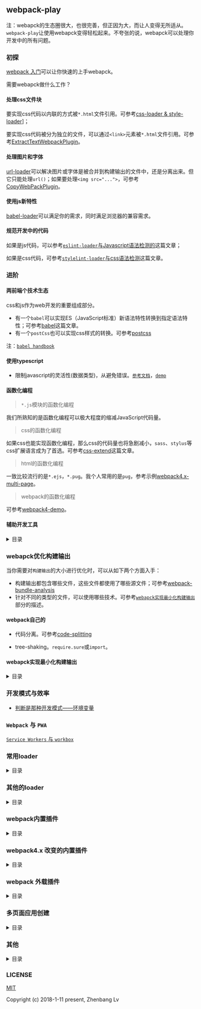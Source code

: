 ## webpack-play

注：webapck的生态圈很大，也很完善，但正因为大，而让人变得无所适从。`webpack-play`让使用webapck变得轻松起来。不夸张的说，webapck可以处理你开发中的所有问题。


### 初探

[webpack 入门](https://github.com/lvzhenbang/webpack-play/blob/master/doc/first/index.md)可以让你快速的上手webapck。

需要webapck做什么工作？

#### 处理css文件块

要实现css代码以内联的方式被`*.html`文件引用。可参考[css-loader & style-loader](https://github.com/lvzhenbang/webpack-play/tree/master/doc/first/css-style-loader.md)]；

要实现css代码被分为独立的文件，可以通过`<link>`元素被`*.html`文件引用。可参考[ExtractTextWebpackPlugin](https://github.com/lvzhenbang/webpack-play/tree/master/doc/first/extract-text-webpack-plugin.md)。

#### 处理图片和字体

[url-loader](https://github.com/lvzhenbang/webpack-play/tree/master/doc/first/css-style-loader.md)可以解决图片或字体是被合并到构建输出的文件中，还是分离出来。但它只能处理`url()`；如果要处理`<img src="...">`，可参考[CopyWebPackPlugin](https://github.com/lvzhenbang/webpack-play/tree/master/doc/first/copy-webpack-plugin.md)。

#### 使用js新特性

[babel-loader](https://github.com/lvzhenbang/webpack-play/tree/master/doc/first/babel-loader.md)可以满足你的需求，同时满足浏览器的兼容需求。

#### 规范开发中的代码

如果是js代码，可以参考[`eslint-loader`与Javascript语法检测的](https://github.com/lvzhenbang/webpack-play/tree/master/doc/first/eslint-loader.md)这篇文章；

如果是css代码，可参考[`stylelint-loader`与css语法检测](https://github.com/lvzhenbang/webpack-play/tree/master/doc/first/stylelint-loader.md)这篇文章。


### 进阶

#### 两前端个技术生态

css和js作为web开发的重要组成部分。

* 有一个`babel`可以实现ES（JavaScript标准）新语法特性转换到指定语法特性；可参考[babel](https://github.com/lvzhenbang/webpack-play/tree/master/doc/two/babel.md)这篇文章。
* 有一个`postCss`也可以实现css样式的转换。可参考[postcss](https://github.com/lvzhenbang/webpack-play/tree/master/doc/two/postcss.md)


注：[` babel handbook `](https://github.com/jamiebuilds/babel-handbook)

#### 使用typescript

* 限制javascript的灵活性(数据类型)，从避免错误。[` 参考文档 `](https://basarat.gitbooks.io/typescript/content/docs/getting-started.html)，[` demo `](https://github.com/lvzhenbang/webpack-play/tree/master/demo/example-19)

#### 函数化编程

> `*.js`模块的函数化编程

我们所熟知的是函数化编程可以极大程度的缩减JavaScript代码量。

> css的函数化编程

如果css也能实现函数化编程，那么css的代码量也将急剧减小，`sass`、`stylus`等css扩展语言成为了首选。可参考[css-extend](https://github.com/lvzhenbang/webpack-play/tree/master/doc/first/css-extend.md)这篇文章。

> html的函数化编程

一致比较流行的是`*.ejs`，`*.pug`。我个人常用的是`pug`，参考示例[webpack4.x-multi-page](https://github.com/lvzhenbang/webpack4.x-multi-page)。

> webpack的函数化编程

可参考[webpack4-demo](https://github.com/survivejs-demos/webpack-demo)。


#### 辅助开发工具

<details>
<summary>目录</summary>

* [HtmlWebapckPlugin](https://github.com/lvzhenbang/webpack-play/tree/master/doc/first/htmlwebpackplugin.md) // 用webpack生成HTML文件
* [WebpackDevServer](https://github.com/lvzhenbang/webpack-play/tree/master/doc/first/webpack-dev-server.md) // 用webpack开发时启动浏览器
* [nodemon](https://github.com/lvzhenbang/webpack-play/tree/master/doc/first/nodemon.md) // 用监视webpack.config.js的改变

</details>

### webapck优化构建输出

当你需要对`构建输出`的大小进行优化时，可以从如下两个方面入手：

* 构建输出都包含哪些文件，这些文件都使用了哪些源文件；可参考[webpack-bundle-analysis](https://github.com/lvzhenbang/webpack-learning/tree/master/doc/two/webpack-bundle-analysis.md)
* 针对不同的类型的文件，可以使用哪些技术。可参考[`webapck实现最小化构建输出`](https://github.com/lvzhenbang/webpack-play#webapck%E5%AE%9E%E7%8E%B0%E6%9C%80%E5%B0%8F%E5%8C%96%E6%9E%84%E5%BB%BA%E8%BE%93%E5%87%BA)部分的描述。

#### webpack自己的

* 代码分离。可参考[code-splitting](https://github.com/lvzhenbang/webpack-learning/tree/master/doc/two/code-splitting.md)

* tree-shaking。`require.sure`或`import`。

#### webapck实现最小化构建输出

<details>
<summary>目录</summary>

* 提取构建输出文件的公共代码；webpack4.x之前版本可参考[CommonsChunkPlugin](https://github.com/lvzhenbang/webpack-play/tree/master/doc/first/commonschunkplugin.md)篇文章，webpack4.x可参考[SplitChunkPlugin](https://github.com/lvzhenbang/webpack-play/tree/master/doc/first/splitchunkplugin.md)这篇文章
* 可以从压缩`构建输出文件`（主要指css，js）。webpack4.x之前版本，webapck4.x可参考[webapck4.x 压缩构建输出](https://github.com/lvzhenbang/webpack-learning/tree/master/doc/two/compress.md)这篇文章；
* 优化图片大小。可参考[构建多页面应用——静态资源](https://github.com/lvzhenbang/webpack-play/tree/master/doc/other/multi-page-assets.md)这篇文章；
* 如果开发的应用支持网络环境，可以使用CDN。可参考[引入第三方库](https://github.com/lvzhenbang/webpack-play/tree/master/doc/first/third-party.md)这篇文章；
* 移除第三方库中未使用的js代码块。 可参考[babel-plguin-lodash & LodashWebpackPlugin](https://github.com/lvzhenbang/webpack-play/tree/master/doc/first/lodash-webpack-plugin.md)这篇文章；
* 移除项目未使用的css代码块。可参考[webapck4.x 移除构建输出的`*.css`文件中，未使用的css选择器](https://github.com/lvzhenbang/webpack-learning/tree/master/doc/two/purify-css.md)这篇文章。

</details>

### 开发模式与效率

* [判断是那种开发模式——环境变量](https://github.com/lvzhenbang/webpack-learning/tree/master/doc/two/enviroment.md)

### `Webpack` 与 `PWA`

[`Service Workers` 与 `workbox`](https://github.com/lvzhenbang/webpack-learning/tree/master/doc/two/workbox.md)

### 常用loader

<details>
<summary>目录</summary>

* [css-loader & style-loader](https://github.com/lvzhenbang/webpack-play/tree/master/doc/first/css-style-loader.md)
* [url-loader](https://github.com/lvzhenbang/webpack-play/tree/master/doc/first/css-style-loader.md)
* [file-loader](https://github.com/lvzhenbang/webpack-play/tree/master/doc/first/file-loader.md)
* [css扩展语言loader，如：sass, less, stylus等](https://github.com/lvzhenbang/webpack-play/tree/master/doc/first/css-extend.md)
* [babel-loader](https://github.com/lvzhenbang/webpack-play/tree/master/doc/first/babel-loader.md)
* [postcss-loader](https://github.com/lvzhenbang/webpack-play/tree/master/doc/first/postcss-loader.md)

</details>

### 其他的loader

<details>
<summary>目录</summary>

* [eslint-loader](https://github.com/lvzhenbang/webpack-play/tree/master/doc/first/eslint-loader.md)
* [stylelint-loader](https://github.com/lvzhenbang/webpack-play/tree/master/doc/first/stylelint-loader.md)
* [postcss](https://github.com/lvzhenbang/webpack-play/tree/master/doc/first/postcss.md)

</details>

### webpack内置插件

<details>
<summary>目录</summary>

* [CommonsChunkPlugin](https://github.com/lvzhenbang/webpack-play/tree/master/doc/first/commonschunkplugin.md) // 提取文件块中的共用代码
* [UglifyjsPlugin](https://github.com/lvzhenbang/webpack-play/tree/master/doc/first/uglifyjsplugin.md) // 压缩编译后的模块
* [DllPlugin](https://github.com/lvzhenbang/webpack-play/tree/master/doc/first/dllplugin&dllreferenceplugin.md) // 减少打包构建的时间
* [ProvidePlugin](https://github.com/lvzhenbang/webpack-play/tree/master/doc/first/provide-plugin.md) // 可以省去`import`或`require`来引用第三方库。如jquery，loadsh。
* [DefinePlugin](https://github.com/lvzhenbang/webpack-play/tree/master/doc/first/define-plugin.md) // 定义一个全局常量，可以用来区分开发模式和生产模式。
* [HotModuleRepalcementPlugin](https://github.com/lvzhenbang/webpack-play/tree/master/doc/first/hmrplugin.md) // 启用热交换

</details>

### webpack4.x 改变的内置插件

<details>
<summary>目录</summary>

* [SplitChunkPlugin](https://github.com/lvzhenbang/webpack-play/tree/master/doc/first/splitchunkplugin.md) // 提取各模块间的共用代码，它替代了`CommonsChunkPlugin`插件
* webpack4.x移除了`UglifyJsplugin`，而引入了`MinChunkSizePlugin`插件；

</details>

### webpack 外载插件

<details>
<summary>目录</summary>

* [CopyWebPackPlugin](https://github.com/lvzhenbang/webpack-play/tree/master/doc/first/copy-webpack-plugin.md) // 拷贝静态文件到构建输出的 `dist/` 目录中
* [HtmlWebapckPlugin](https://github.com/lvzhenbang/webpack-play/tree/master/doc/first/htmlwebpackplugin.md) // 用webpack生成HTML文件
* [ExtractTextWebpackPlugin](https://github.com/lvzhenbang/webpack-play/tree/master/doc/first/extract-text-webpack-plugin.md) // 从打包生成的js文件分理处css到单独的文件。webpack4.x之前支持
* [MiniCssExtractPlugin](https://github.com/lvzhenbang/webpack-play/tree/master/doc/first/minicssextractplugin.md) // 从打包生成的js文件分理处css到单独的文件。webpack4.x开始支持
* [webpackMerge](https://github.com/lvzhenbang/webpack-play/tree/master/doc/first/webpack-merge.md) // 合并配置项
* [babel-plguin-lodash & LodashWebpackPlugin](https://github.com/lvzhenbang/webpack-play/tree/master/doc/first/lodash-webpack-plugin.md)

</details>


### 多页面应用创建

<details>
<summary>目录</summary>

* [构建多页面应用](https://github.com/lvzhenbang/webpack-play/tree/master/doc/other/multi-page.md)
* [构建多页面应用——单个页面的处理](https://github.com/lvzhenbang/webpack-play/tree/master/doc/other/multi-page-single-page.md)
* [构建多页面应用——模板](https://github.com/lvzhenbang/webpack-play/tree/master/doc/other/multi-page-template.md)
* [构建多页面应用——静态资源](https://github.com/lvzhenbang/webpack-play/tree/master/doc/other/multi-page-assets.md)
* [构建多页面应用——优化（一）](https://github.com/lvzhenbang/webpack-play/tree/master/doc/other/multi-page-function.md)
* [构建多页面应用——hash](https://github.com/lvzhenbang/webpack-play/tree/master/doc/other/multi-page-hash.md)
* [构建多页面应用——优化（二）](https://github.com/lvzhenbang/webpack-play/tree/master/doc/other/multi-page-mockdata.md)

</details>


### 其他

<details>
<summary>目录</summary>

* [webpack4.x变化](https://github.com/lvzhenbang/webpack-play/tree/master/doc/other/webpack4.md)
* [webpack4.x变化 二](https://github.com/lvzhenbang/webpack-play/tree/master/doc/other/webpack4-2.md)
* [webapck常见使用问题](https://github.com/lvzhenbang/webpack-play/tree/master/doc/other/issue.md)

</details>


### LICENSE

[MIT](https://opensource.org/licenses/MIT)

Copyright (c) 2018-1-11 present, Zhenbang Lv
